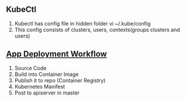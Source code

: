 ## KubeCtl
1) Kubectl has config file in hidden folder  vi ~/.kube/config
2) This config consists of clusters, users, contexts(groups clusters and users)

## [App Deployment Workflow](./../images/app-deployment-workflow.png)

1) Source Code
2) Build into Container Image
3) Publish it to repo (Container Registry)
4) Kubernetes Manifest 
5) Post to apiserver in master